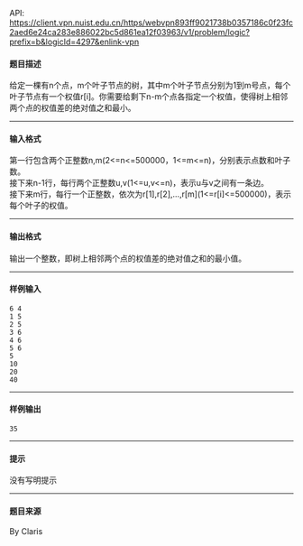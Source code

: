 API: https://client.vpn.nuist.edu.cn/https/webvpn893ff9021738b0357186c0f23fc2aed6e24ca283e886022bc5d861ea12f03963/v1/problem/logic?prefix=b&logicId=4297&enlink-vpn

#### 题目描述

给定一棵有n个点，m个叶子节点的树，其中m个叶子节点分别为1到m号点，每个叶子节点有一个权值r\[i\]。你需要给剩下n-m个点各指定一个权值，使得树上相邻两个点的权值差的绝对值之和最小。

---

#### 输入格式

第一行包含两个正整数n,m(2<=n<=500000，1<=m<=n)，分别表示点数和叶子数。  
接下来n-1行，每行两个正整数u,v(1<=u,v<=n)，表示u与v之间有一条边。  
接下来m行，每行一个正整数，依次为r\[1\],r\[2\],...,r\[m\](1<=r\[i\]<=500000)，表示每个叶子的权值。

---

#### 输出格式

输出一个整数，即树上相邻两个点的权值差的绝对值之和的最小值。

---

#### 样例输入
```
6 4
1 5
2 5
3 6
4 6
5 6
5
10
20
40
```

---

#### 样例输出
```
35
```

---

#### 提示

没有写明提示

---

#### 题目来源

By Claris